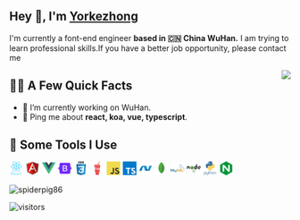 <h2>Hey 👋, I'm <a href="https://github.com/yorkezhong">Yorkezhong</a></h2>
<p>I'm currently a font-end engineer <strong>based in 🇨🇳 China WuHan.</strong> I am trying to learn professional skills.If you have a better job opportunity, please contact me</p>
<img align="right" src="https://i4.hoopchina.com.cn/hupuapp/bbs/669/52122669/thread_52122669_20200503160304_s_935570_w_300_h_184_61352.gif?x-oss-process=image/resize,w_800" />
<h2>👨‍💻‍ A Few Quick Facts</h2>
<ul>
<li>🔭 I’m currently working on WuHan.</li>
<li>💬 Ping me about <strong>react, koa, vue, typescript</strong>.</li>
</ul>
<h2>🚀 Some Tools I Use</h2>
<p align="left">
<img src="https://raw.githubusercontent.com/devicons/devicon/master/icons/react/react-original-wordmark.svg" alt="react" width="25" height="25" />
<img src="https://raw.githubusercontent.com/devicons/devicon/master/icons/angularjs/angularjs-original.svg" alt="angular-js" width="25" height="25" />
<img src="https://raw.githubusercontent.com/devicons/devicon/master/icons/vuejs/vuejs-original.svg" alt="vue" width="25" height="25" />
<img src="https://raw.githubusercontent.com/devicons/devicon/master/icons/bootstrap/bootstrap-plain.svg" alt="bootstrap" width="25" height="25" />
<img src="https://raw.githubusercontent.com/devicons/devicon/master/icons/css3/css3-original-wordmark.svg" alt="css3" width="25" height="25" />
<img src="https://raw.githubusercontent.com/devicons/devicon/master/icons/gulp/gulp-plain.svg" alt="gulp" width="25" height="25" />
<img src="https://raw.githubusercontent.com/devicons/devicon/master/icons/javascript/javascript-original.svg" alt="javascript" width="25" height="25" />
<img src="https://raw.githubusercontent.com/devicons/devicon/master/icons/typescript/typescript-original.svg" alt="typescript" width="25" height="25" />
<img src="https://raw.githubusercontent.com/devicons/devicon/master/icons/dot-net/dot-net-original.svg" alt=".NET" width="25" height="25" />
<img src="https://raw.githubusercontent.com/devicons/devicon/master/icons/mongodb/mongodb-original.svg" alt="mongodb" width="25" height="25" />
<img src="https://raw.githubusercontent.com/devicons/devicon/master/icons/mysql/mysql-original-wordmark.svg" alt="mysql" width="25" height="25" />
<img src="https://raw.githubusercontent.com/devicons/devicon/master/icons/nodejs/nodejs-original-wordmark.svg" alt="nodejs" width="25" height="25" />
<img src="https://raw.githubusercontent.com/devicons/devicon/master/icons/python/python-original-wordmark.svg" alt="python" width="25" height="25" />
<img src="https://raw.githubusercontent.com/devicons/devicon/master/icons/nginx/nginx-original.svg" alt="nginx" width="25" height="25" />
</p>
<img src="https://github-readme-stats.vercel.app/api?username=yorkezhong&show_icons=true&count_private=true" alt="spiderpig86" />
<p><img src="https://visitor-badge.glitch.me/badge?page_id=yorkezhong.yorkezhong" alt="visitors"></p>
